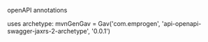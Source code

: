 openAPI annotations

uses archetype:
    mvnGenGav = Gav('com.emprogen', 'api-openapi-swagger-jaxrs-2-archetype', '0.0.1')